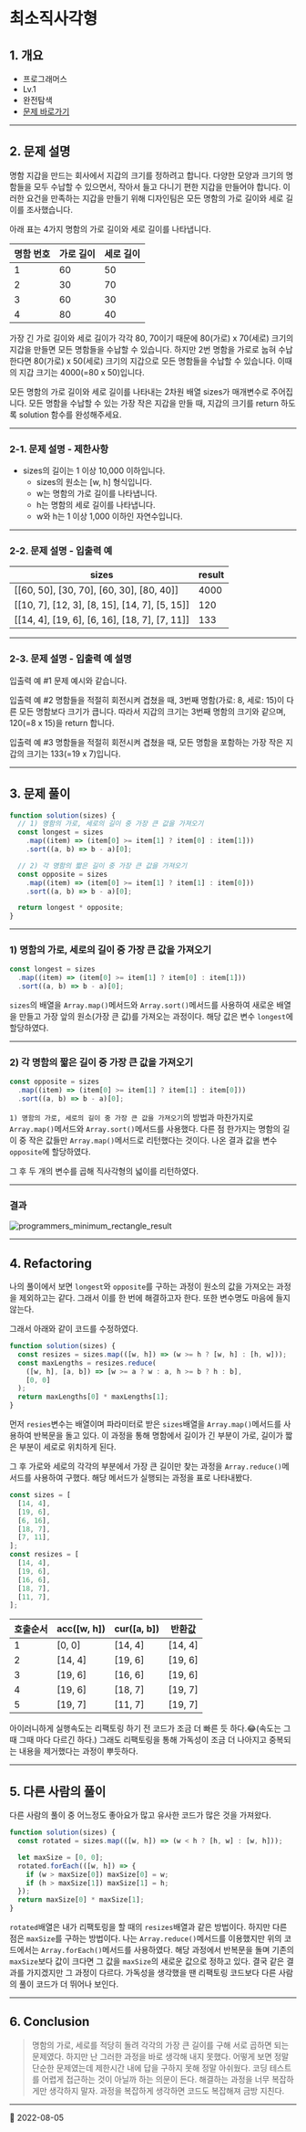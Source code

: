 # 최소직사각형

## 1. 개요

- 프로그래머스
- Lv.1
- 완전탐색
- [문제 바로가기](https://school.programmers.co.kr/learn/courses/30/lessons/86491)

---

## 2. 문제 설명

명함 지갑을 만드는 회사에서 지갑의 크기를 정하려고 합니다. 다양한 모양과 크기의 명함들을 모두 수납할 수 있으면서, 작아서 들고 다니기 편한 지갑을 만들어야 합니다. 이러한 요건을 만족하는 지갑을 만들기 위해 디자인팀은 모든 명함의 가로 길이와 세로 길이를 조사했습니다.

아래 표는 4가지 명함의 가로 길이와 세로 길이를 나타냅니다.

| 명함 번호 | 가로 길이 | 세로 길이 |
| --------- | --------- | --------- |
| 1         | 60        | 50        |
| 2         | 30        | 70        |
| 3         | 60        | 30        |
| 4         | 80        | 40        |

가장 긴 가로 길이와 세로 길이가 각각 80, 70이기 때문에 80(가로) x 70(세로) 크기의 지갑을 만들면 모든 명함들을 수납할 수 있습니다. 하지만 2번 명함을 가로로 눕혀 수납한다면 80(가로) x 50(세로) 크기의 지갑으로 모든 명함들을 수납할 수 있습니다. 이때의 지갑 크기는 4000(=80 x 50)입니다.

모든 명함의 가로 길이와 세로 길이를 나타내는 2차원 배열 sizes가 매개변수로 주어집니다. 모든 명함을 수납할 수 있는 가장 작은 지갑을 만들 때, 지갑의 크기를 return 하도록 solution 함수를 완성해주세요.

---

### 2-1. 문제 설명 - 제한사항

- sizes의 길이는 1 이상 10,000 이하입니다.
  - sizes의 원소는 [w, h] 형식입니다.
  - w는 명함의 가로 길이를 나타냅니다.
  - h는 명함의 세로 길이를 나타냅니다.
  - w와 h는 1 이상 1,000 이하인 자연수입니다.

---

### 2-2. 문제 설명 - 입출력 예

| sizes                                         | result |
| --------------------------------------------- | ------ |
| [[60, 50], [30, 70], [60, 30], [80, 40]]      | 4000   |
| [[10, 7], [12, 3], [8, 15], [14, 7], [5, 15]] | 120    |
| [[14, 4], [19, 6], [6, 16], [18, 7], [7, 11]] | 133    |

---

### 2-3. 문제 설명 - 입출력 예 설명

입출력 예 #1
문제 예시와 같습니다.

입출력 예 #2
명함들을 적절히 회전시켜 겹쳤을 때, 3번째 명함(가로: 8, 세로: 15)이 다른 모든 명함보다 크기가 큽니다. 따라서 지갑의 크기는 3번째 명함의 크기와 같으며, 120(=8 x 15)을 return 합니다.

입출력 예 #3
명함들을 적절히 회전시켜 겹쳤을 때, 모든 명함을 포함하는 가장 작은 지갑의 크기는 133(=19 x 7)입니다.

---

## 3. 문제 풀이

```javascript
function solution(sizes) {
  // 1) 명함의 가로, 세로의 길이 중 가장 큰 값을 가져오기
  const longest = sizes
    .map((item) => (item[0] >= item[1] ? item[0] : item[1]))
    .sort((a, b) => b - a)[0];

  // 2) 각 명함의 짧은 길이 중 가장 큰 값을 가져오기
  const opposite = sizes
    .map((item) => (item[0] >= item[1] ? item[1] : item[0]))
    .sort((a, b) => b - a)[0];

  return longest * opposite;
}
```

---

### 1) 명함의 가로, 세로의 길이 중 가장 큰 값을 가져오기

```javascript
const longest = sizes
  .map((item) => (item[0] >= item[1] ? item[0] : item[1]))
  .sort((a, b) => b - a)[0];
```

`sizes`의 배열을 `Array.map()`메서드와 `Array.sort()`메서드를 사용하여 새로운 배열을 만들고 가장 앞의 원소(가장 큰 값)를 가져오는 과정이다. 해당 값은 변수 `longest`에 할당하였다.

---

### 2) 각 명함의 짧은 길이 중 가장 큰 값을 가져오기

```javascript
const opposite = sizes
  .map((item) => (item[0] >= item[1] ? item[1] : item[0]))
  .sort((a, b) => b - a)[0];
```

`1) 명함의 가로, 세로의 길이 중 가장 큰 값을 가져오기`의 방법과 마찬가지로 `Array.map()`메서드와 `Array.sort()`메서드를 사용했다. 다른 점 한가지는 명함의 길이 중 작은 값들만 `Array.map()`메서드로 리턴했다는 것이다. 나온 결과 값을 변수 `opposite`에 할당하였다.

그 후 두 개의 변수를 곱해 직사각형의 넓이를 리턴하였다.

---

### 결과

![programmers_minimum_rectangle_result](/image/CodingTest/programmers_minimum_rectangle/programmers_minimum_rectangle_result.png)

---

## 4. Refactoring

나의 풀이에서 보면 `longest`와 `opposite`를 구하는 과정이 원소의 값을 가져오는 과정을 제외하고는 같다. 그래서 이를 한 번에 해결하고자 한다. 또한 변수명도 마음에 들지 않는다.

그래서 아래와 같이 코드를 수정하였다.

```javascript
function solution(sizes) {
  const resizes = sizes.map(([w, h]) => (w >= h ? [w, h] : [h, w]));
  const maxLengths = resizes.reduce(
    ([w, h], [a, b]) => [w >= a ? w : a, h >= b ? h : b],
    [0, 0]
  );
  return maxLengths[0] * maxLengths[1];
}
```

먼저 `resies`변수는 배열이며 파라미터로 받은 `sizes`배열을 `Array.map()`메서드를 사용하여 반복문을 돌고 있다. 이 과정을 통해 명함에서 길이가 긴 부분이 가로, 길이가 짧은 부분이 세로로 위치하게 된다.

그 후 가로와 세로의 각각의 부분에서 가장 큰 길이만 찾는 과정을 `Array.reduce()`메서드를 사용하여 구했다. 해당 메서드가 실행되는 과정을 표로 나타내봤다.

```javascript
const sizes = [
  [14, 4],
  [19, 6],
  [6, 16],
  [18, 7],
  [7, 11],
];
const resizes = [
  [14, 4],
  [19, 6],
  [16, 6],
  [18, 7],
  [11, 7],
];
```

| 호출순서 | acc([w, h]) | cur([a, b]) | 반환값  |
| -------- | ----------- | ----------- | ------- |
| 1        | [0, 0]      | [14, 4]     | [14, 4] |
| 2        | [14, 4]     | [19, 6]     | [19, 6] |
| 3        | [19, 6]     | [16, 6]     | [19, 6] |
| 4        | [19, 6]     | [18, 7]     | [19, 7] |
| 5        | [19, 7]     | [11, 7]     | [19, 7] |

아이러니하게 실행속도는 리팩토링 하기 전 코드가 조금 더 빠른 듯 하다.😂(속도는 그때 그때 마다 다르긴 하다.) 그래도 리팩토링을 통해 가독성이 조금 더 나아지고 중복되는 내용을 제거했다는 과정이 뿌듯하다.

---

## 5. 다른 사람의 풀이

다른 사람의 풀이 중 어느정도 좋아요가 많고 유사한 코드가 많은 것을 가져왔다.

```javascript
function solution(sizes) {
  const rotated = sizes.map(([w, h]) => (w < h ? [h, w] : [w, h]));

  let maxSize = [0, 0];
  rotated.forEach(([w, h]) => {
    if (w > maxSize[0]) maxSize[0] = w;
    if (h > maxSize[1]) maxSize[1] = h;
  });
  return maxSize[0] * maxSize[1];
}
```

`rotated`배열은 내가 리팩토링을 할 때의 `resizes`배열과 같은 방법이다.
하지만 다른 점은 `maxSize`를 구하는 방법이다. 나는 `Array.reduce()`메서드를 이용했지만 위의 코드에서는 `Array.forEach()`메서드를 사용하였다. 해당 과정에서 반복문을 돌며 기존의 `maxSize`보다 값이 크다면 그 값을 `maxSize`의 새로운 값으로 정하고 있다. 결국 같은 결과를 가지겠지만 그 과정이 다르다. 가독성을 생각했을 땐 리팩토링 코드보다 다른 사람의 풀이 코드가 더 뛰어나 보인다.

---

## 6. Conclusion

> 명함의 가로, 세로를 적당히 돌려 각각의 가장 큰 길이를 구해 서로 곱하면 되는 문제였다. 하지만 난 그러한 과정을 바로 생각해 내지 못했다. 어떻게 보면 정말 단순한 문제였는데 제한시간 내에 답을 구하지 못해 정말 아쉬웠다. 코딩 테스트를 어렵게 접근하는 것이 아닐까 하는 의문이 든다. 해결하는 과정을 너무 복잡하게만 생각하지 말자. 과정을 복잡하게 생각하면 코드도 복잡해져 금방 지친다.

---

📅 2022-08-05
